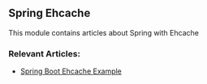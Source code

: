 ## Spring Ehcache

This module contains articles about Spring with Ehcache

### Relevant Articles:

- [Spring Boot Ehcache Example](https://www.baeldung.com/spring-boot-ehcache)

